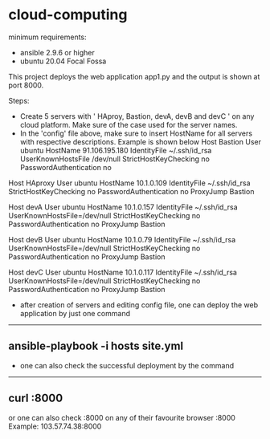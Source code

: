 # cloud-computing

minimum requirements:
- ansible 2.9.6 or higher
- ubuntu 20.04 Focal Fossa

This project deploys the web application app1.py and the output is shown at port 8000.  

Steps:
- Create 5 servers with ' HAproy, Bastion, devA, devB and devC ' on any cloud platform. Make sure of the case used for the server names.
- In the 'config' file above, make sure to insert HostName for all servers with respective descriptions. Example is shown below 
Host Bastion
   User ubuntu
   HostName 91.106.195.180
   IdentityFile ~/.ssh/id_rsa
   UserKnownHostsFile /dev/null
   StrictHostKeyChecking no
   PasswordAuthentication no

Host HAproxy
   User ubuntu
   HostName 10.1.0.109
   IdentityFile ~/.ssh/id_rsa
   StrictHostKeyChecking no
   PasswordAuthentication no
   ProxyJump Bastion

Host devA
   User ubuntu
   HostName 10.1.0.157
   IdentityFile ~/.ssh/id_rsa
   UserKnownHostsFile=/dev/null
   StrictHostKeyChecking no
   PasswordAuthentication no
   ProxyJump Bastion

Host devB
   User ubuntu
   HostName 10.1.0.79
   IdentityFile ~/.ssh/id_rsa
   UserKnownHostsFile=/dev/null
   StrictHostKeyChecking no
   PasswordAuthentication no
   ProxyJump Bastion

Host devC
   User ubuntu
   HostName 10.1.0.117
   IdentityFile ~/.ssh/id_rsa
   UserKnownHostsFile=/dev/null
   StrictHostKeyChecking no
   PasswordAuthentication no
   ProxyJump Bastion



   - after creation of servers and editing config file, one can deploy the web application by just one command
-----------------------------------
ansible-playbook -i hosts site.yml
-----------------------------------
  
  - one can also check the successful deployment by the command
------------------------------
curl <HAproxy Public IP>:8000
---------------------------------
or one can also check <HAproxy Public IP>:8000 on any of their favourite browser
<HAproxy Public IP>:8000
Example:
103.57.74.38:8000
